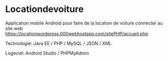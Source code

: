 # Locationdevoiture

Application mobile Android pour faire de la location de voiture connecter au site web https://locationwordpress.000webhostapp.com/sitePHP/accueil.php
 
 Technologie: Java EE / PHP / MySQL / JSON / XML
 
 Logeciel: Android Studio / PHPMyAdmin
